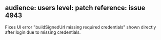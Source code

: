 audience: users
level: patch
reference: issue 4943
---

Fixes UI error "buildSignedUrl missing required credentials" shown directly after login due to missing credentials.
